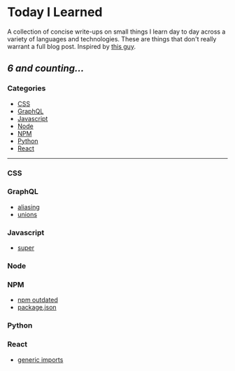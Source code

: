 # Today I Learned
A collection of concise write-ups on small things I learn day to day across a variety of languages and technologies. These are things that don't really warrant a full blog post. Inspired by [this guy](https://github.com/jbranchaud/til).

_6 and counting..._
---

### Categories

* [CSS](#css)
* [GraphQL](#graphql)
* [Javascript](#javascript)
* [Node](#node)
* [NPM](#npm)
* [Python](#python)
* [React](#react)

---

### CSS

### GraphQL

- [aliasing](graphql/aliasing.md)
- [unions](graphql/unions.md)

### Javascript

- [super](javascript/super.md)

### Node

### NPM

- [npm outdated](npm/outdated.md)
- [package.json](npm/package.json.md)

### Python

### React

- [generic imports](react/generic_imports.md)
